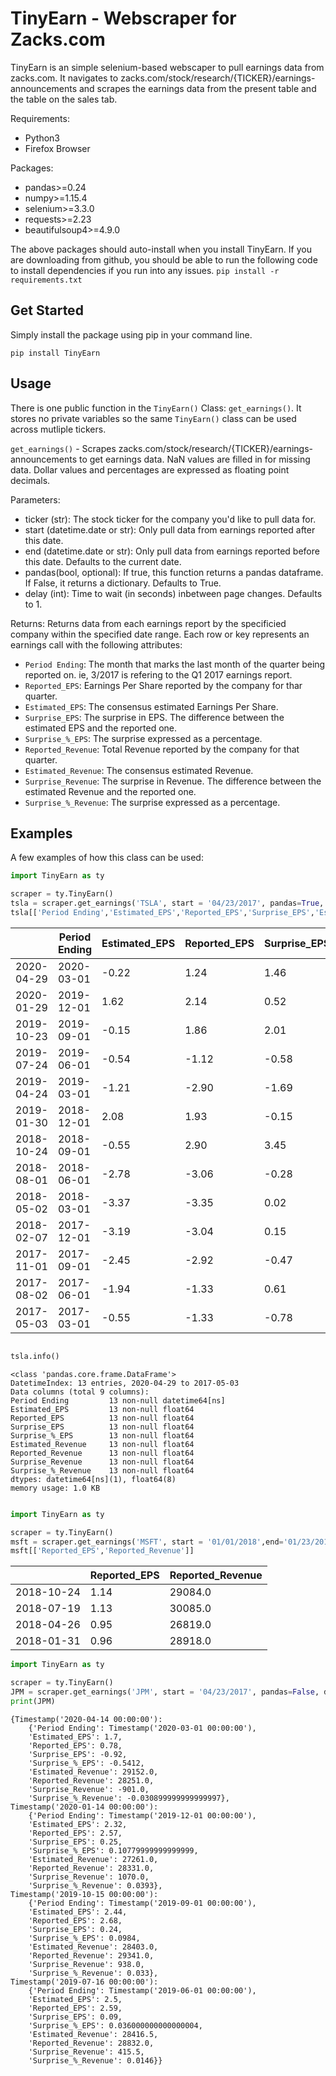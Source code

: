 # TinyEarn - Webscraper for Zacks.com

TinyEarn is an simple selenium-based webscaper to pull earnings data from zacks.com. It navigates to zacks.com/stock/research/{TICKER}/earnings-announcements and scrapes the earnings data from the present table and the table on the sales tab.

Requirements:
* Python3
* Firefox Browser

Packages:
* pandas>=0.24
* numpy>=1.15.4
* selenium>=3.3.0
* requests>=2.23
* beautifulsoup4>=4.9.0

The above packages should auto-install when you install TinyEarn. If you are downloading from github, you should be able to run the following code to install dependencies if you run into any issues.
`` pip install -r requirements.txt ``


## Get Started
Simply install the package using pip in your command line.

``pip install TinyEarn``

## Usage

There is one public function in the ``TinyEarn()`` Class: ``get_earnings()``. It stores no private variables so the same ``TinyEarn()`` class can be used across mutliple tickers.

``get_earnings()``  - Scrapes zacks.com/stock/research/{TICKER}/earnings-announcements to get earnings data. NaN values are filled in for missing data. Dollar values and percentages are expressed as floating point decimals.

Parameters:
* ticker (str): The stock ticker for the company you'd like to pull data for.
* start (datetime.date or str): Only pull data from earnings reported after this date.
* end (datetime.date or str): Only pull data from earnings reported before this date. Defaults to the current date.
* pandas(bool, optional): If true, this function returns a pandas dataframe. If False, it returns a dictionary. Defaults to True.
* delay (int): Time to wait (in seconds) inbetween page changes. Defaults to 1.

Returns:
    Returns data from each earnings report by the specificied company within the specified date range. Each row or key represents an earnings call with the following attributes:
*   `Period Ending`: The month that marks the last month of the quarter being reported on. ie, 3/2017 is refering to the Q1 2017 earnings report.
*   `Reported_EPS`: Earnings Per Share reported by the company for thar quarter.
*   `Estimated_EPS`: The consensus estimated Earnings Per Share.
*   `Surprise_EPS`: The surprise in EPS. The difference between the estimated EPS and the reported one.
*   `Surprise_%_EPS`: The surprise expressed as a percentage.
*   `Reported_Revenue`: Total Revenue reported by the company for that quarter.
*   `Estimated_Revenue`: The consensus estimated Revenue.
*   `Surprise_Revenue`: The surprise in Revenue. The difference between the estimated Revenue and the reported one.
*   `Surprise_%_Revenue`: The surprise expressed as a percentage.
            


## Examples

A few examples of how this class can be used:

``` python
import TinyEarn as ty

scraper = ty.TinyEarn()
tsla = scraper.get_earnings('TSLA', start = '04/23/2017', pandas=True, delay=0) # Get earnings from April 23rd 2017 to today.
tsla[['Period Ending','Estimated_EPS','Reported_EPS','Surprise_EPS','Estimated_Revenue','Reported_Revenue','','']]

```

|            | Period Ending | Estimated_EPS | Reported_EPS | Surprise_EPS | Estimated_Revenue | Reported_Revenue |
|------------|---------------|---------------|--------------|--------------|-------------------|------------------|
| 2020-04-29 | 2020-03-01    | -0.22         | 1.24         | 1.46         | 5374.87           | 5985.00          |
| 2020-01-29 | 2019-12-01    | 1.62          | 2.14         | 0.52         | 7046.82           | 7384.00          |
| 2019-10-23 | 2019-09-01    | -0.15         | 1.86         | 2.01         | 6517.00           | 6303.00          |
| 2019-07-24 | 2019-06-01    | -0.54         | -1.12        | -0.58        | 6375.49           | 6349.68          |
| 2019-04-24 | 2019-03-01    | -1.21         | -2.90        | -1.69        | 5778.73           | 4541.46          |
| 2019-01-30 | 2018-12-01    | 2.08          | 1.93         | -0.15        | 7139.45           | 7225.87          |
| 2018-10-24 | 2018-09-01    | -0.55         | 2.90         | 3.45         | 5666.67           | 6824.41          |
| 2018-08-01 | 2018-06-01    | -2.78         | -3.06        | -0.28        | 3802.96           | 4002.23          |
| 2018-05-02 | 2018-03-01    | -3.37         | -3.35        | 0.02         | 3169.77           | 3408.75          |
| 2018-02-07 | 2017-12-01    | -3.19         | -3.04        | 0.15         | 3298.70           | 3288.25          |
| 2017-11-01 | 2017-09-01    | -2.45         | -2.92        | -0.47        | 2916.96           | 2984.68          |
| 2017-08-02 | 2017-06-01    | -1.94         | -1.33        | 0.61         | 2548.22           | 2789.56          |
| 2017-05-03 | 2017-03-01    | -0.55         | -1.33        | -0.78        | 2561.14           | 2696.27          |





``` python

tsla.info()

```


```console
<class 'pandas.core.frame.DataFrame'>
DatetimeIndex: 13 entries, 2020-04-29 to 2017-05-03
Data columns (total 9 columns):
Period Ending         13 non-null datetime64[ns]
Estimated_EPS         13 non-null float64
Reported_EPS          13 non-null float64
Surprise_EPS          13 non-null float64
Surprise_%_EPS        13 non-null float64
Estimated_Revenue     13 non-null float64
Reported_Revenue      13 non-null float64
Surprise_Revenue      13 non-null float64
Surprise_%_Revenue    13 non-null float64
dtypes: datetime64[ns](1), float64(8)
memory usage: 1.0 KB
                        
```

``` python
import TinyEarn as ty

scraper = ty.TinyEarn()
msft = scraper.get_earnings('MSFT', start = '01/01/2018',end='01/23/2019', delay=0)
msft[['Reported_EPS','Reported_Revenue']]

```
|            | Reported_EPS | Reported_Revenue |
|------------|--------------|------------------|
| 2018-10-24 | 1.14         | 29084.0          |
| 2018-07-19 | 1.13         | 30085.0          |
| 2018-04-26 | 0.95         | 26819.0          |
| 2018-01-31 | 0.96         | 28918.0          |



``` python
import TinyEarn as ty

scraper = ty.TinyEarn()
JPM = scraper.get_earnings('JPM', start = '04/23/2017', pandas=False, delay=0) #Testing Return as Dict
print(JPM)

```


``` console
{Timestamp('2020-04-14 00:00:00'): 
	{'Period Ending': Timestamp('2020-03-01 00:00:00'), 
	'Estimated_EPS': 1.7, 
	'Reported_EPS': 0.78, 
	'Surprise_EPS': -0.92, 
	'Surprise_%_EPS': -0.5412, 
	'Estimated_Revenue': 29152.0, 
	'Reported_Revenue': 28251.0, 
	'Surprise_Revenue': -901.0, 
	'Surprise_%_Revenue': -0.030899999999999997},
Timestamp('2020-01-14 00:00:00'): 
	{'Period Ending': Timestamp('2019-12-01 00:00:00'), 
	'Estimated_EPS': 2.32, 
	'Reported_EPS': 2.57, 
	'Surprise_EPS': 0.25, 
	'Surprise_%_EPS': 0.10779999999999999, 
	'Estimated_Revenue': 27261.0, 
	'Reported_Revenue': 28331.0, 
	'Surprise_Revenue': 1070.0, 
	'Surprise_%_Revenue': 0.0393}, 
Timestamp('2019-10-15 00:00:00'): 
	{'Period Ending': Timestamp('2019-09-01 00:00:00'), 
	'Estimated_EPS': 2.44, 
	'Reported_EPS': 2.68, 
	'Surprise_EPS': 0.24, 
	'Surprise_%_EPS': 0.0984, 
	'Estimated_Revenue': 28403.0, 
	'Reported_Revenue': 29341.0, 
	'Surprise_Revenue': 938.0, 
	'Surprise_%_Revenue': 0.033}, 
Timestamp('2019-07-16 00:00:00'): 
	{'Period Ending': Timestamp('2019-06-01 00:00:00'), 
	'Estimated_EPS': 2.5, 
	'Reported_EPS': 2.59, 
	'Surprise_EPS': 0.09, 
	'Surprise_%_EPS': 0.036000000000000004, 
	'Estimated_Revenue': 28416.5, 
	'Reported_Revenue': 28832.0, 
	'Surprise_Revenue': 415.5, 
	'Surprise_%_Revenue': 0.0146}}

```






